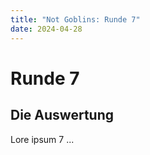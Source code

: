 ```yaml
---
title: "Not Goblins: Runde 7"
date: 2024-04-28
---
```

# Runde 7
## Die Auswertung


Lore ipsum 7 ... 